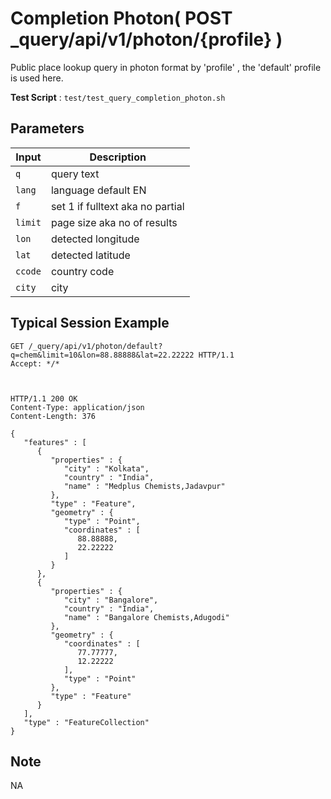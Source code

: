 # Completion Photon( POST _query/api/v1/photon/{profile} )

Public place lookup query in photon format  by 'profile' , the 'default' profile is used here.

**Test Script** : `test/test_query_completion_photon.sh`

## Parameters

| Input | Description |
| ---- | ----------- |
| `q` | query text |
| `lang` | language default EN |
| `f` | set 1 if fulltext aka no partial |
| `limit` | page size aka no of results |
| `lon`| detected longitude |
| `lat`| detected latitude |
| `ccode` | country code |
| `city` | city  |

## Typical Session Example

```
GET /_query/api/v1/photon/default?q=chem&limit=10&lon=88.88888&lat=22.22222 HTTP/1.1
Accept: */*



HTTP/1.1 200 OK
Content-Type: application/json
Content-Length: 376

{
   "features" : [
      {
         "properties" : {
            "city" : "Kolkata",
            "country" : "India",
            "name" : "Medplus Chemists,Jadavpur"
         },
         "type" : "Feature",
         "geometry" : {
            "type" : "Point",
            "coordinates" : [
               88.88888,
               22.22222
            ]
         }
      },
      {
         "properties" : {
            "city" : "Bangalore",
            "country" : "India",
            "name" : "Bangalore Chemists,Adugodi"
         },
         "geometry" : {
            "coordinates" : [
               77.77777,
               12.22222
            ],
            "type" : "Point"
         },
         "type" : "Feature"
      }
   ],
   "type" : "FeatureCollection"
}
```

## Note

NA
